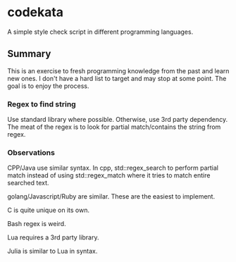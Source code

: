 # codekata

A simple style check script in different programming languages.

## Summary

This is an exercise to fresh programming knowledge from the past and learn new
ones. I don't have a hard list to target and may stop at some point. The goal
is to enjoy the process.

### Regex to find string

Use standard library where possible. Otherwise, use 3rd party dependency. The
meat of the regex is to look for partial match/contains the string from regex.

### Observations

CPP/Java use similar syntax. In cpp, std::regex_search to perform partial match
instead of using std::regex_match where it tries to match entire searched text.

golang/Javascript/Ruby are similar. These are the easiest to implement.

C is quite unique on its own.

Bash regex is weird.

Lua requires a 3rd party library.

Julia is similar to Lua in syntax.
